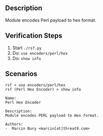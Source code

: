 ## Description

Module encodes Perl payload to hex format. 

## Verification Steps

  1. Start `./rsf.py`
  2. Do: `use encoders/perl/hex`
  3. Do: `show info`

## Scenarios

```
rsf > use encoders/perl/hex
rsf (Perl Hex Encoder) > show info

Name:
Perl Hex Encoder

Description:
Module encodes PERL payload to Hex format.

Authors:
-  Marcin Bury <marcin[at]threat9.com>
```
